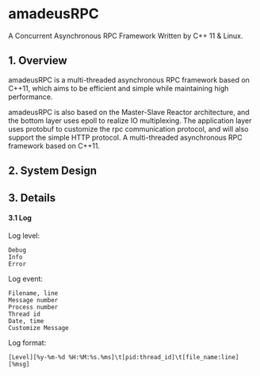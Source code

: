 # amadeusRPC
A Concurrent Asynchronous RPC Framework Written by C++ 11 &amp; Linux.


## 1. Overview
amadeusRPC is a multi-threaded asynchronous RPC framework based on C++11, which aims to be efficient and simple while maintaining high performance.

amadeusRPC is also based on the Master-Slave Reactor architecture, and the bottom layer uses epoll to realize IO multiplexing. The application layer uses protobuf to customize the rpc communication protocol, and will also support the simple HTTP protocol. A multi-threaded asynchronous RPC framework based on C++11.


## 2. System Design


## 3. Details

#### 3.1 Log
Log level:
```
Debug
Info
Error
```

Log event:
```
Filename, line
Message number
Process number
Thread id
Date, time
Customize Message
```

Log format:
```
[Level][%y-%m-%d %H:%M:%s.%ms]\t[pid:thread_id]\t[file_name:line][%msg]
```